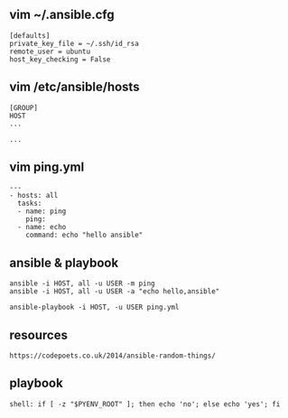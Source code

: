 
## vim ~/.ansible.cfg

```
[defaults]
private_key_file = ~/.ssh/id_rsa
remote_user = ubuntu
host_key_checking = False
```

## vim /etc/ansible/hosts

```
[GROUP]
HOST
...

...

```

## vim ping.yml

```
---
- hosts: all
  tasks:
  - name: ping
    ping:
  - name: echo
    command: echo "hello ansible"
```


## ansible & playbook

```
ansible -i HOST, all -u USER -m ping
ansible -i HOST, all -u USER -a "echo hello,ansible"

ansible-playbook -i HOST, -u USER ping.yml
```

## resources

```
https://codepoets.co.uk/2014/ansible-random-things/
```

## playbook

```
shell: if [ -z "$PYENV_ROOT" ]; then echo 'no'; else echo 'yes'; fi
```
